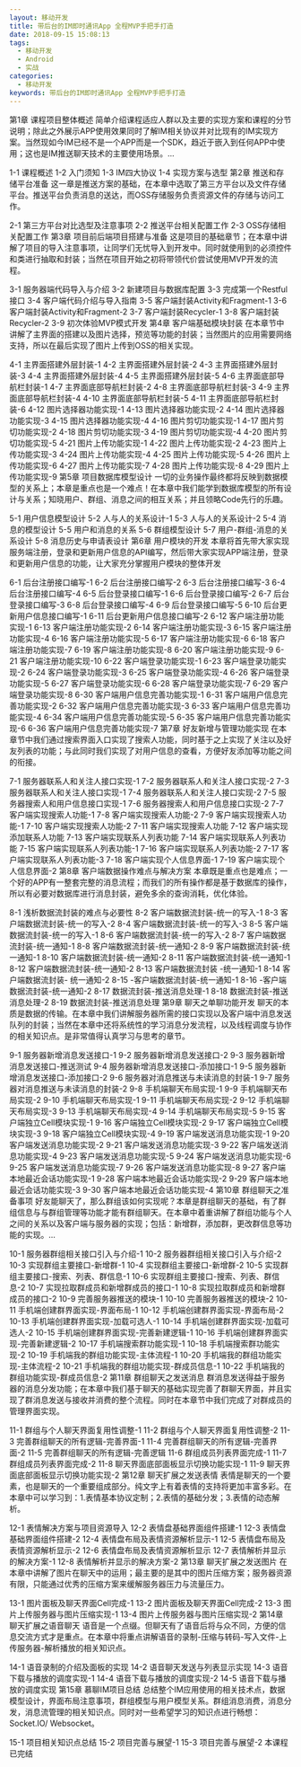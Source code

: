 ```yaml
---
layout: 移动开发
title: 带后台的IM即时通讯App 全程MVP手把手打造
date: 2018-09-15 15:08:13
tags:
  - 移动开发
  - Android
  - 实战
categories:
  - 移动开发
keywords: 带后台的IM即时通讯App 全程MVP手把手打造
---
```

第1章 课程项目整体概述
简单介绍课程适应人群以及主要的实现方案和课程的分节说明；除此之外展示APP使用效果同时了解IM相关协议并对比现有的IM实现方案。当然现如今IM已经不是一个APP而是一个SDK，趋近于嵌入到任何APP中使用；这也是IM推送聊天技术的主要使用场景。...

1-1 课程概述
1-2 入门须知
1-3 IM四大协议
1-4 实现方案与选型
第2章 推送和存储平台准备
这一章是推送方案的基础，在本章中选取了第三方平台以及文件存储平台。推送平台负责消息的送达，而OSS存储服务负责资源文件的存储与访问工作。

2-1 第三方平台对比选型及注意事项
2-2 推送平台相关配置工作
2-3 OSS存储相关配置工作
第3章 项目前后端项目搭建与准备
这是项目的基础章节；在本章中讲解了项目的导入注意事项，让同学们无忧导入到开发中。同时就使用到的必须控件和类进行抽取和封装；当然在项目开始之初将带领代价尝试使用MVP开发的流程。
<!-- more -->
3-1 服务器端代码导入与介绍
3-2 新建项目与数据库配置
3-3 完成第一个Restful接口
3-4 客户端代码介绍与导入指南
3-5 客户端封装Activity和Fragment-1
3-6 客户端封装Activity和Fragment-2
3-7 客户端封装Recycler-1
3-8 客户端封装Recycler-2
3-9 初次体验MVP模式开发
第4章 客户端基础模块封装
在本章节中讲解了主界面的搭建以及图片选择，预览等功能的封装；当然图片的应用需要网络支持，所以在最后实现了图片上传到OSS的相关实现。

4-1 主界面搭建外层封装-1
4-2 主界面搭建外层封装-2
4-3 主界面搭建外层封装-3
4-4 主界面搭建外层封装-4
4-5 主界面搭建外层封装-5
4-6 主界面底部导航栏封装-1
4-7 主界面底部导航栏封装-2
4-8 主界面底部导航栏封装-3
4-9 主界面底部导航栏封装-4
4-10 主界面底部导航栏封装-5
4-11 主界面底部导航栏封装-6
4-12 图片选择器功能实现-1
4-13 图片选择器功能实现-2
4-14 图片选择器功能实现-3
4-15 图片选择器功能实现-4
4-16 图片剪切功能实现-1
4-17 图片剪切功能实现-2
4-18 图片剪切功能实现-3
4-19 图片剪切功能实现-4
4-20 图片剪切功能实现-5
4-21 图片上传功能实现-1
4-22 图片上传功能实现-2
4-23 图片上传功能实现-3
4-24 图片上传功能实现-4
4-25 图片上传功能实现-5
4-26 图片上传功能实现-6
4-27 图片上传功能实现-7
4-28 图片上传功能实现-8
4-29 图片上传功能实现-9
第5章 项目数据库模型设计
一切的业务操作最终都将反映到数据模型的关系上；本章是重点也是一个难点！在本章中我们能学到数据库模型的所有设计与关系；知晓用户、群组、消息之间的相互关系；并且领略Code先行的乐趣。

5-1 用户信息模型设计
5-2 人与人的关系设计-1
5-3 人与人的关系设计-2
5-4 消息的模型设计
5-5 用户和消息的关系
5-6 群组模型设计
5-7 用户-群组-消息的关系设计
5-8 消息历史与申请表设计
第6章 用户模块的开发
本章将首先带大家实现服务端注册，登录和更新用户信息的API编写，然后带大家实现APP端注册，登录和更新用户信息的功能，让大家充分掌握用户模块的整体开发

6-1 后台注册接口编写-1
6-2 后台注册接口编写-2
6-3 后台注册接口编写-3
6-4 后台注册接口编写-4
6-5 后台登录接口编写-1
6-6 后台登录接口编写-2
6-7 后台登录接口编写-3
6-8 后台登录接口编写-4
6-9 后台登录接口编写-5
6-10 后台更新用户信息接口编写-1
6-11 后台更新用户信息接口编写-2
6-12 客户端注册功能实现-1
6-13 客户端注册功能实现-2
6-14 客户端注册功能实现-3
6-15 客户端注册功能实现-4
6-16 客户端注册功能实现-5
6-17 客户端注册功能实现-6
6-18 客户端注册功能实现-7
6-19 客户端注册功能实现-8
6-20 客户端注册功能实现-9
6-21 客户端注册功能实现-10
6-22 客户端登录功能实现-1
6-23 客户端登录功能实现-2
6-24 客户端登录功能实现-3
6-25 客户端登录功能实现-4
6-26 客户端登录功能实现-5
6-27 客户端登录功能实现-6
6-28 客户端登录功能实现-7
6-29 客户端登录功能实现-8
6-30 客户端用户信息完善功能实现-1
6-31 客户端用户信息完善功能实现-2
6-32 客户端用户信息完善功能实现-3
6-33 客户端用户信息完善功能实现-4
6-34 客户端用户信息完善功能实现-5
6-35 客户端用户信息完善功能实现-6
6-36 客户端用户信息完善功能实现-7
第7章 好友新增与管理功能实现
在本章节中我们通过搜索界面入口实现了搜索人功能，同时基于之上实现了关注以及好友列表的功能；与此同时我们实现了对用户信息的查看，方便好友添加等功能之间的衔接。

7-1 服务器联系人和关注人接口实现-1
7-2 服务器联系人和关注人接口实现-2
7-3 服务器联系人和关注人接口实现-1
7-4 服务器联系人和关注人接口实现-2
7-5 服务器搜索人和用户信息接口实现-1
7-6 服务器搜索人和用户信息接口实现-2
7-7 客户端实现搜索人功能-1
7-8 客户端实现搜索人功能-2
7-9 客户端实现搜索人功能-1
7-10 客户端实现搜索人功能-2
7-11 客户端实现搜索人功能
7-12 客户端实现添加联系人功能
7-13 客户端实现联系人列表功能
7-14 客户端实现联系人列表功能
7-15 客户端实现联系人列表功能-1
7-16 客户端实现联系人列表功能-2
7-17 客户端实现联系人列表功能-3
7-18 客户端实现个人信息界面-1
7-19 客户端实现个人信息界面-2
第8章 客户端数据操作难点与解决方案
本章既是重点也是难点；一个好的APP有一整套完整的消息流程；而我们的所有操作都是基于数据库的操作，所以有必要对数据库进行消息封装，避免多余的查询消耗，优化体验。

8-1 浅析数据流封装的难点与必要性
8-2 客户端数据流封装-统一的写入-1
8-3 客户端数据流封装-统一的写入-2
8-4 客户端数据流封装-统一的写入-3
8-5 客户端数据流封装-统一的写入-1
8-6 客户端数据流封装-统一的写入-2
8-7 客户端数据流封装-统一通知-1
8-8 客户端数据流封装-统一通知-2
8-9 客户端数据流封装-统一通知-1
8-10 客户端数据流封装-统一通知-2
8-11 客户端数据流封装-统一通知-1
8-12 客户端数据流封装-统一通知-2
8-13 客户端数据流封装 -统一通知-1
8-14 客户端数据流封装- 统一通知-2
8-15 -客户端数据流封装-统一通知-1
8-16 -客户端数据流封装-统一通知-2
8-17 数据流封装-推送消息处理-1
8-18 数据流封装-推送消息处理-2
8-19 数据流封装-推送消息处理
第9章 聊天之单聊功能开发
聊天的本质是数据的传输。在本章中我们讲解服务器所需的接口实现以及客户端中消息发送队列的封装；当然在本章中还将系统性的学习消息分发流程，以及线程调度与协作的相关知识点。是非常值得认真学习与思考的章节。

9-1 服务器新增消息发送接口-1
9-2 服务器新增消息发送接口-2
9-3 服务器新增消息发送接口-推送测试
9-4 服务器新增消息发送接口-添加接口-1
9-5 服务器新增消息发送接口-添加接口-2
9-6 服务器对消息推送与未读消息的封装-1
9-7 服务器对消息推送与未读消息的封装-2
9-8 手机端聊天布局实现-1
9-9 手机端聊天布局实现-2
9-10 手机端聊天布局实现-1
9-11 手机端聊天布局实现-2
9-12 手机端聊天布局实现-3
9-13 手机端聊天布局实现-4
9-14 手机端聊天布局实现-5
9-15 客户端独立Cell模块实现-1
9-16 客户端独立Cell模块实现-2
9-17 客户端独立Cell模块实现-3
9-18 客户端独立Cell模块实现-4
9-19 客户端发送消息功能实现-1
9-20 客户端发送消息功能实现-2
9-21 客户端发送消息功能实现-3
9-22 客户端发送消息功能实现-4
9-23 客户端发送消息功能实现-5
9-24 客户端发送消息功能实现-6
9-25 客户端发送消息功能实现-7
9-26 客户端发送消息功能实现-8
9-27 客户端本地最近会话功能实现-1
9-28 客户端本地最近会话功能实现-2
9-29 客户端本地最近会话功能实现-3
9-30 客户端本地最近会话功能实现-4
第10章 群组聊天之准备事项
好友能聊天了，那么群组该如何实现呢？本章是群组聊天的基础，有了群组信息与与群组管理等功能才能有群组聊天。在本章中着重讲解了群组功能与个人之间的关系以及客户端与服务器的实现；包括：新增群，添加群，更改群信息等功能的实现。...

10-1 服务器群组相关接口引入与介绍-1
10-2 服务器群组相关接口引入与介绍-2
10-3 实现群组主要接口-新增群-1
10-4 实现群组主要接口-新增群-2
10-5 实现群组主要接口-搜索、列表、群信息-1
10-6 实现群组主要接口-搜索、列表、群信息-2
10-7 实现拉取群成员和新增群成员的接口-1
10-8 实现拉取群成员和新增群成员的接口-2
10-9 完善服务器推送的模块-1
10-10 完善服务器推送的模块-2
10-11 手机端创建群界面实现-界面布局-1
10-12 手机端创建群界面实现-界面布局-2
10-13 手机端创建群界面实现-加载可选人-1
10-14 手机端创建群界面实现-加载可选人-2
10-15 手机端创建群界面实现-完善新建逻辑-1
10-16 手机端创建群界面实现-完善新建逻辑-2
10-17 手机端搜索群功能实现-1
10-18 手机端搜索群功能实现-2
10-19 手机端我的群组功能实现-主体流程-1
10-20 手机端我的群组功能实现-主体流程-2
10-21 手机端我的群组功能实现-群成员信息-1
10-22 手机端我的群组功能实现-群成员信息-2
第11章 群组聊天之发送消息
群消息发送得益于服务器的消息分发功能；在本章中我们基于聊天的基础实现完善了群聊天界面，并且实现了群消息发送与接收并消费的整个流程。同时在本章节中我们完成了对群成员的管理界面实现。

11-1 群组与个人聊天界面复用性调整-1
11-2 群组与个人聊天界面复用性调整-2
11-3 完善群组聊天的所有逻辑-完善界面-1
11-4 完善群组聊天的所有逻辑-完善界面-2
11-5 完善群组聊天的所有逻辑-完善逻辑
11-6 群组成员列表界面完成-1
11-7 群组成员列表界面完成-2
11-8 聊天界面底部面板显示切换功能实现-1
11-9 聊天界面底部面板显示切换功能实现-2
第12章 聊天扩展之发送表情
表情是聊天的一个要素，也是聊天的一个重要组成部分。纯文字上有着表情的支持将更加丰富多彩。在本章中可以学习到：1.表情基本协议定制；2.表情的基础分发；3.表情的动态解析。

12-1 表情解决方案与项目资源导入
12-2 表情盘基础界面组件搭建-1
12-3 表情盘基础界面组件搭建-2
12-4 表情盘布局及表情资源解析显示-1
12-5 表情盘布局及表情资源解析显示-2
12-6 表情盘布局及表情资源解析显示
12-7 表情解析并显示的解决方案-1
12-8 表情解析并显示的解决方案-2
第13章 聊天扩展之发送图片
在本章中讲解了图片在聊天中的运用；最主要的是其中的图片压缩方案；服务器资源有限，只能通过优秀的压缩方案来缓解服务器压力与流量压力。

13-1 图片面板及聊天界面Cell完成-1
13-2 图片面板及聊天界面Cell完成-2
13-3 图片上传服务器与图片压缩实现-1
13-4 图片上传服务器与图片压缩实现-2
第14章 聊天扩展之语音聊天
语音是一个点缀。但聊天有了语音后将与众不同，方便的信息交流方式才是重点。在本章中将重点讲解语音的录制-压缩与转码-写入文件-上传服务器-解析播放的相关知识点。

14-1 语音录制的介绍及面板的实现
14-2 语音聊天发送与列表显示实现
14-3 语音下载与播放的调度实现-1
14-4 语音下载与播放的调度实现-2
14-5 语音下载与播放的调度实现
第15章 慕聊IM项目总结
总结整个IM应用使用的相关技术点，数据模型设计，界面布局注意事项，群组模型与用户模型关系。群组消息消费，消息分发，消息流管理的相关知识点。同时对一些希望学习的知识点进行畅想：Socket.IO/ Websocket。

15-1 项目相关知识点总结
15-2 项目完善与展望-1
15-3 项目完善与展望-2
本课程已完结

<div id="jspay" sid="lArppIl4159" style="display:none">lArppIl4159</div>
<script type="text/javascript" src="https://www.fageka.com/j.js"></script>
<script type="text/javascript" src="https://www.fageka.com/e.js" charset="utf-8"></script>
